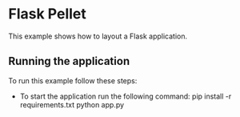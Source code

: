 Flask Pellet
=========

This example shows how to layout a Flask application.

Running the application
-----------------------

To run this example follow these steps:

- To start the application run the following command:
		pip install -r requirements.txt
		python app.py

